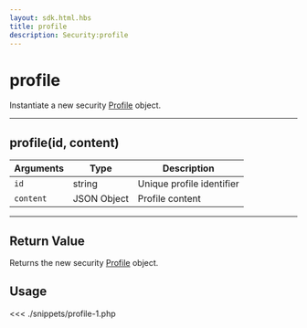 ```yaml
---
layout: sdk.html.hbs
title: profile
description: Security:profile
---
```


# profile

Instantiate a new security [Profile](/sdk/php/3/profile) object.

---

## profile(id, content)

| Arguments | Type        | Description               |
| --------- | ----------- | ------------------------- |
| `id`      | string      | Unique profile identifier |
| `content` | JSON Object | Profile content           |

---

## Return Value

Returns the new security [Profile](/sdk/php/3/profile) object.

## Usage

<<< ./snippets/profile-1.php
